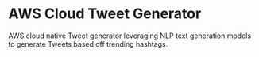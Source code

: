 # AWS Cloud Tweet Generator
AWS cloud native Tweet generator leveraging NLP text generation models to generate Tweets based off trending hashtags.
